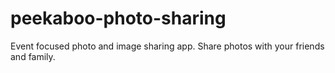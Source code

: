 # peekaboo-photo-sharing
Event focused photo and image sharing app. Share photos with your friends and family. 
